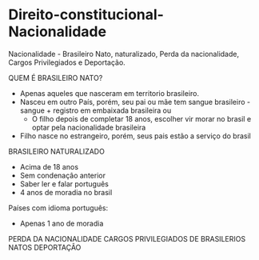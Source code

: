 # Direito-constitucional-Nacionalidade
Nacionalidade - Brasileiro Nato, naturalizado, Perda da nacionalidade, Cargos Privilegiados e Deportação.

QUEM É BRASILEIRO NATO?
 - Apenas aqueles que nasceram em territorio brasileiro.
 - Nasceu em outro País, porém, seu pai ou mãe tem sangue brasileiro
   -sangue + registro em embaixada brasileira
          ou
   - O filho depois de completar 18 anos, escolher vir morar no brasil e optar pela nacionalidade brasileira
 - Filho nasce no estrangeiro, porém, seus pais estão a serviço do brasil
 
BRASILEIRO NATURALIZADO
 - Acima de 18 anos
 - Sem condenaçâo anterior
 - Saber ler e falar português
 - 4 anos de moradia no brasil
 
 Países com idioma português:
 - Apenas 1 ano de moradia

PERDA DA NACIONALIDADE
CARGOS PRIVILEGIADOS DE BRASILERIOS NATOS
DEPORTAÇÂO
 
 

